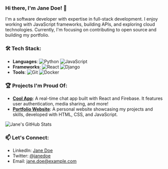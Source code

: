 ### Hi there, I'm Jane Doe! 👋
I'm a software developer with expertise in full-stack development. I enjoy working with JavaScript frameworks, building APIs, and exploring cloud technologies. Currently, I'm focusing on contributing to open source and building my portfolio.

### 🛠️ Tech Stack:
- **Languages**: ![Python](https://img.shields.io/badge/-Python-3776AB?style=flat&logo=python&logoColor=white) ![JavaScript](https://img.shields.io/badge/-JavaScript-F7DF1E?style=flat&logo=javascript&logoColor=black)
- **Frameworks**: ![React](https://img.shields.io/badge/-React-61DAFB?style=flat&logo=react&logoColor=black) ![Django](https://img.shields.io/badge/-Django-092E20?style=flat&logo=django&logoColor=white)
- **Tools**: ![Git](https://img.shields.io/badge/-Git-F05032?style=flat&logo=git&logoColor=white) ![Docker](https://img.shields.io/badge/-Docker-2496ED?style=flat&logo=docker&logoColor=white)

### 🏆 Projects I'm Proud Of:
- **[Cool App](https://github.com/janedoe/coolapp)**: A real-time chat app built with React and Firebase. It features user authentication, media sharing, and more!
- **[Portfolio Website](https://github.com/janedoe/portfolio)**: A personal website showcasing my projects and skills, developed with HTML, CSS, and JavaScript.

![Jane's GitHub Stats](https://github-readme-stats.vercel.app/api?username=janedoe&show_icons=true&theme=radical)

### 📫 Let's Connect:
- LinkedIn: [Jane Doe](https://linkedin.com/in/janedoe)
- Twitter: [@janedoe](https://twitter.com/janedoe)
- Email: jane.doe@example.com
